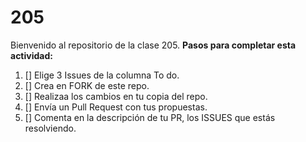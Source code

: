 # 205
Bienvenido al repositorio de la clase 205.
**Pasos para completar esta actividad:**

1. [] Elige 3 Issues de la columna To do.
2. [] Crea en FORK de este repo.
3. [] Realizaa los cambios en tu copia del repo.
4. [] Envía un Pull Request con tus propuestas.
5. [] Comenta en la descripción de tu PR, los ISSUES que estás resolviendo.
